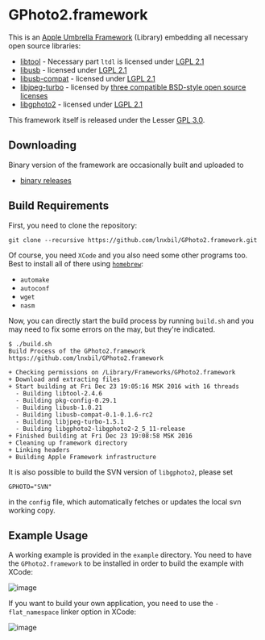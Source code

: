 # GPhoto2.framework

This is an [Apple Umbrella Framework](http://support.apple.com/kb/TA25631?viewlocale=en_US) (Library) embedding all necessary open source libraries:

* [libtool](http://www.gnu.org/software/libtool/) - Necessary part `ltdl` is licensed under [LGPL 2.1](http://www.gnu.org/licenses/old-licenses/lgpl-2.1.html)
* [libusb](https://github.com/libusb/libusb) - licensed under [LGPL 2.1](http://www.gnu.org/licenses/old-licenses/lgpl-2.1.html)
* [libusb-compat](https://github.com/libusb/libusb-compat-0.1) - licensed under [LGPL 2.1](http://www.gnu.org/licenses/old-licenses/lgpl-2.1.html)
* [libjpeg-turbo](https://github.com/libjpeg-turbo/libjpeg-turbo) - licensed by [three compatible BSD-style open source licenses](https://github.com/libjpeg-turbo/libjpeg-turbo/blob/master/LICENSE.md)
* [libgphoto2](https://github.com/gphoto/libgphoto2) - licensed under [LGPL 2.1](http://www.gnu.org/licenses/old-licenses/lgpl-2.1.html)

This framework itself is released under the Lesser [GPL 3.0](http://www.gnu.org/copyleft/).


## Downloading
Binary version of the framework are occasionally built and uploaded to

* [binary releases](https://github.com/lnxbil/GPhoto2.framework/releases)


## Build Requirements

First, you need to clone the repository:

    git clone --recursive https://github.com/lnxbil/GPhoto2.framework.git

Of course, you need `XCode` and you also need some other programs too.
Best to install all of there using [`homebrew`](http://brew.sh):

* `automake`
* `autoconf`
* `wget`
* `nasm`

Now, you can directly start the build process by running `build.sh` and
you may need to fix some errors on the may, but they're indicated.


```
$ ./build.sh
Build Process of the GPhoto2.framework
https://github.com/lnxbil/GPhoto2.framework

+ Checking permissions on /Library/Frameworks/GPhoto2.framework
+ Download and extracting files
+ Start building at Fri Dec 23 19:05:16 MSK 2016 with 16 threads
  - Building libtool-2.4.6
  - Building pkg-config-0.29.1
  - Building libusb-1.0.21
  - Building libusb-compat-0.1-0.1.6-rc2
  - Building libjpeg-turbo-1.5.1
  - Building libgphoto2-libgphoto2-2_5_11-release
+ Finished building at Fri Dec 23 19:08:58 MSK 2016
+ Cleaning up framework directory
+ Linking headers
+ Building Apple Framework infrastructure
```

It is also possible to build the SVN version of `libgphoto2`, please set

    GPHOTO="SVN"

in the `config` file, which automatically fetches or updates the local svn working copy.

## Example Usage
A working example is provided in the `example` directory. You need to have the `GPhoto2.framework` to be installed in order to build the example with XCode:

![image](https://github.com/lnxbil/GPhoto2.framework/raw/master/example/doc/app.png)

If you want to build your own application, you need to use the `-flat_namespace` linker option in XCode:

![image](https://github.com/lnxbil/GPhoto2.framework/raw/master/example/doc/flat_namespace.png)
